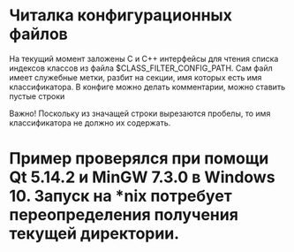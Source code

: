 # Читалка конфигурационных файлов
На текущий момент заложены C и C++ интерфейсы для чтения списка индексов классов из файла $CLASS_FILTER_CONFIG_PATH.
Сам файл имеет служебные метки, разбит на секции, имя которых есть имя классификатора.
В конфиге можно делать комментарии, можно ставить пустые строки

Важно! Поскольку из значащей строки вырезаются пробелы, то имя классификатора не должно их содержать.

# Пример проверялся при помощи Qt 5.14.2 и MinGW 7.3.0 в Windows 10. Запуск на *nix потребует переопределения получения текущей директории.
